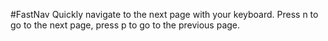#FastNav
Quickly navigate to the next page with your keyboard. Press n to go to the next page, press p to go to the previous page.